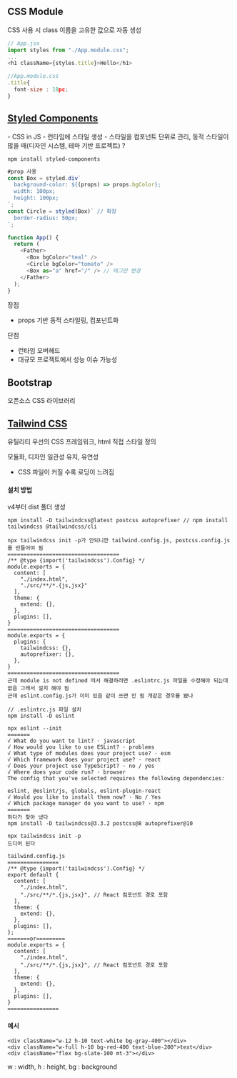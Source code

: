 <h2>CSS Module</h2>
CSS 사용 시 class 이름을 고유한 값으로 자동 생성

```js
// App.jsx
import styles from "./App.module.css";
...
<h1 className={styles.title}>Hello</h1>

//App.module.css
.title{
  font-size : 18pc;
}

```


<h2><a href="https://styled-components.com/">Styled Components</a></h2>
- CSS in JS
- 런타임에 스타일 생성
- 스타일을 컴포넌트 단위로 관리, 동적 스타일이 많을 때(디자인 시스템, 테마 기반 프로젝트) ?

```
npm install styled-components
```
```js
#prop 사용
const Box = styled.div`
  background-color: ${(props) => props.bgColor};
  width: 100px;
  height: 100px;
`;
const Circle = styled(Box)` // 확장
  border-radius: 50px;
`;

function App() {
  return (
    <Father>
      <Box bgColor="teal" />
      <Circle bgColor="tomato" />
      <Box as="a" href="/" /> // 태그만 변경
    </Father>
  );
}
```
장점
- props 기반 동적 스타일링, 컴포넌트화

단점
- 런타임 오버헤드
- 대규모 프로젝트에서 성능 이슈 가능성

<h2><a>Bootstrap</a></h2>
<p>오픈소스 CSS 라이브러리</p>

<h2><a href="https://tailwindcss.com/">Tailwind CSS</a></h2>
<p>유틸리티 우선의 CSS 프레임워크, html 직접 스타일 정의</p>
<p>모듈화, 디자인 일관성 유지, 유연성</p>
<ul>
    <li>CSS 파일이 커질 수록 로딩이 느려짐</li>
</ul>

<h4>설치 방법</h4>
v4부터 dist 폴더 생성

```
npm install -D tailwindcss@latest postcss autoprefixer // npm install tailwindcss @tailwindcss/cli

npx tailwindcss init -p가 안되니깐 tailwind.config.js, postcss.config.js를 만들어야 됨
===================================
/** @type {import('tailwindcss').Config} */
module.exports = {
  content: [
    "./index.html",
    "./src/**/*.{js,jsx}"
  ],
  theme: {
    extend: {},
  },
  plugins: [],
}
===================================
module.exports = {
  plugins: {
    tailwindcss: {},
    autoprefixer: {},
  },
}
===================================
근데 module is not defined 떠서 해결하려면 .eslintrc.js 파일을 수정해야 되는데 없음 그래서 설치 해야 됨
근데 eslint.config.js가 이미 있음 같이 쓰면 안 됨 개같은 경우를 봤나

// .eslintrc.js 파일 설치
npm install -D eslint

npx eslint --init
=======
√ What do you want to lint? · javascript
√ How would you like to use ESLint? · problems
√ What type of modules does your project use? · esm
√ Which framework does your project use? · react
√ Does your project use TypeScript? · no / yes
√ Where does your code run? · browser
The config that you've selected requires the following dependencies:

eslint, @eslint/js, globals, eslint-plugin-react
√ Would you like to install them now? · No / Yes
√ Which package manager do you want to use? · npm
=======
하다가 찾아 냈다
npm install -D tailwindcss@3.3.2 postcss@8 autoprefixer@10

npx tailwindcss init -p
드디어 된다

tailwind.config.js
================
/** @type {import('tailwindcss').Config} */
export default {
  content: [
    "./index.html",
    "./src/**/*.{js,jsx}", // React 컴포넌트 경로 포함
  ],
  theme: {
    extend: {},
  },
  plugins: [],
};
=======or=========
module.exports = {
  content: [
    "./index.html",
    "./src/**/*.{js,jsx}", // React 컴포넌트 경로 포함
  ],
  theme: {
    extend: {},
  },
  plugins: [],
}
================

```


<h4>예시</h4>

```
<div className="w-12 h-10 text-white bg-gray-400"></div>
<div className="w-full h-10 bg-red-400 text-blue-200">text</div>
<div className="flex bg-slate-100 mt-3"></div>
```
<p>
    w : width,
    h : height,
    bg : background
    
</p>


